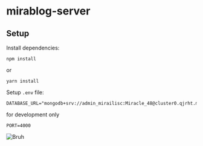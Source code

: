 # mirablog-server
## Setup
Install dependencies:
```
npm install
```
or
```
yarn install
```

Setup `.env` file:
```
DATABASE_URL="mongodb+srv://admin_mirailisc:Miracle_48@cluster0.qjrht.mongodb.net/Test"
```
for development only
```
PORT=4000
```
![Bruh](https://i.ytimg.com/vi/uFeGl428_QY/maxresdefault.jpg)
